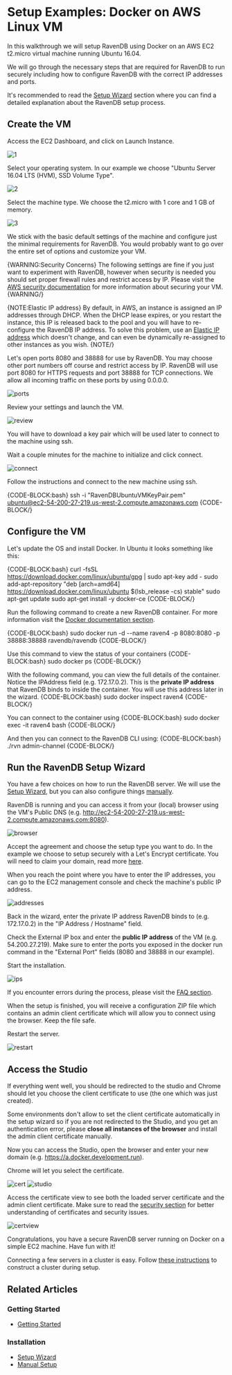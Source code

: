 # Setup Examples: Docker on AWS Linux VM

In this walkthrough we will setup RavenDB using Docker on an AWS EC2 t2.micro virtual machine running Ubuntu 16.04.

We will go through the necessary steps that are required for RavenDB to run securely including how to configure RavenDB 
with the correct IP addresses and ports.

It's recommended to read the [Setup Wizard](../../../start/installation/setup-wizard) section where you can find a detailed 
explanation about the RavenDB setup process.

## Create the VM

Access the EC2 Dashboard,  and click on Launch Instance.

![1](images/aws-linux/1.png)

Select your operating system. In our example we choose "Ubuntu Server 16.04 LTS (HVM), SSD Volume Type".

![2](images/aws-linux/2.png)

Select the machine type. We choose the t2.micro with 1 core and 1 GB of memory.

![3](images/aws-linux/3.png)

We stick with the basic default settings of the machine and configure just the minimal requirements for RavenDB. 
You would probably want to go over the entire set of options and customize your VM. 

{WARNING:Security Concerns}
The following settings are fine if you just want to experiment with RavenDB, however when security is needed you should set 
proper firewall rules and restrict access by IP. Please visit the [AWS security documentation](https://docs.aws.amazon.com/AWSEC2/latest/UserGuide/EC2_Network_and_Security.html)
for more information about securing your VM.
{WARNING/}

{NOTE:Elastic IP address}
By default, in AWS, an instance is assigned an IP addresses through DHCP. When the DHCP lease expires, or you restart the instance, this IP is released back to the pool and you will have to re-configure the RavenDB IP address.
To solve this problem, use an [Elastic IP address](https://docs.aws.amazon.com/AWSEC2/latest/UserGuide/elastic-ip-addresses-eip.html) which doesn't change, and can even be dynamically re-assigned to other instances as you wish.
{NOTE/}

Let's open ports 8080 and 38888 for use by RavenDB. You may choose other port numbers off course and restrict access by IP.
RavenDB will use port 8080 for HTTPS requests and port 38888 for TCP connections. We allow all incoming traffic on these ports by using 0.0.0.0.

![ports](images/aws-docker/ports.png)

Review your settings and launch the VM.

![review](images/aws-docker/review.png)

You will have to download a key pair which will be used later to connect to the machine using ssh.

Wait a couple minutes for the machine to initialize and click connect.

![connect](images/aws-docker/connect.png)

Follow the instructions and connect to the new machine using ssh.

{CODE-BLOCK:bash}
ssh -i "RavenDBUbuntuVMKeyPair.pem" ubuntu@ec2-54-200-27-219.us-west-2.compute.amazonaws.com
{CODE-BLOCK/}

## Configure the VM

Let's update the OS and install Docker. In Ubuntu it looks something like this:

{CODE-BLOCK:bash}
curl -fsSL https://download.docker.com/linux/ubuntu/gpg | sudo apt-key add -
sudo add-apt-repository "deb [arch=amd64] https://download.docker.com/linux/ubuntu $(lsb_release -cs) stable"
sudo apt-get update
sudo apt-get install -y docker-ce
{CODE-BLOCK/}

Run the following command to create a new RavenDB container. For more information visit the [Docker documentation section](../running-in-docker-container).

{CODE-BLOCK:bash}
sudo docker run -d --name raven4 -p 8080:8080 -p 38888:38888 ravendb/ravendb
{CODE-BLOCK/}

Use this command to view the status of your containers
{CODE-BLOCK:bash}
sudo docker ps
{CODE-BLOCK/}

With the following command, you can view the full details of the container. Notice the IPAddress field (e.g. 172.17.0.2). This is the **private IP address** that RavenDB binds to inside the container. You will use this address later in the wizard.
{CODE-BLOCK:bash}
sudo docker inspect raven4
{CODE-BLOCK/}

You can connect to the container using
{CODE-BLOCK:bash}
sudo docker exec -it raven4 bash
{CODE-BLOCK/}

And then you can connect to the RavenDB CLI using:
{CODE-BLOCK:bash}
./rvn admin-channel
{CODE-BLOCK/}

## Run the RavenDB Setup Wizard

You have a few choices on how to run the RavenDB server. 
We will use the [Setup Wizard](../../../start/installation/setup-wizard), but you can also configure things [manually](../../../start/installation/manual).

RavenDB is running and you can access it from your (local) browser using the VM's Public DNS (e.g. http://ec2-54-200-27-219.us-west-2.compute.amazonaws.com:8080).

![browser](images/aws-docker/browser.png)

Accept the agreement and choose the setup type you want to do. In the example we choose to setup securely with a Let's Encrypt certificate.
You will need to claim your domain, read more [here](../../../start/installation/setup-wizard#secure-setup-with-a-let).

When you reach the point where you have to enter the IP addresses, you can go to the EC2 management console and check the machine's public IP address.

![addresses](images/aws-docker/addresses.png)

Back in the wizard, enter the private IP address RavenDB binds to (e.g. 172.17.0.2) in the "IP Address / Hostname" field.

Check the External IP box and enter the **public IP address** of the VM (e.g. 54.200.27.219). Make sure to enter the ports you exposed in the docker run command in the "External Port" fields (8080 and 38888 in our example). 

Start the installation.

![ips](images/aws-docker/ips.png)

If you encounter errors during the process, please visit the [FAQ section](../../../server/security/common-errors-and-faq).

When the setup is finished, you will receive a configuration ZIP file which contains an admin client certificate which will allow you to connect using the browser. Keep the file safe.

Restart the server. 

![restart](images/aws-docker/restart.png)

## Access the Studio

If everything went well, you should be redirected to the studio and Chrome should let you choose the client certificate to use (the one which was just created).

Some environments don't allow to set the client certificate automatically in the setup wizard so if you are not redirected to the Studio, and you get an authentication error, please **close all instances of the browser** and install the admin client certificate manually. 

Now you can access the Studio, open the browser and enter your new domain (e.g. https://a.docker.development.run).

Chrome will let you select the certificate. 

![cert](images/aws-docker/cert.png)
![studio](images/aws-docker/studio.png)

Access the certificate view to see both the loaded server certificate and the admin client certificate. Make sure to read the [security section](../../../server/security/overview) for better understanding of certificates and security issues.

![certview](images/aws-docker/certview.png)

Congratulations, you have a secure RavenDB server running on Docker on a simple EC2 machine. Have fun with it!

Connecting a few servers in a cluster is easy. Follow [these instructions](../../../start/installation/setup-wizard) to construct a cluster during setup.

## Related Articles

### Getting Started

- [Getting Started](../../../start/getting-started)

### Installation

- [Setup Wizard](../../../start/installation/setup-wizard)
- [Manual Setup](../../../start/installation/manual)
